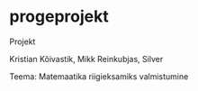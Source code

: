 # progeprojekt
Projekt

Kristian Kõivastik, Mikk Reinkubjas, Silver 

Teema: Matemaatika riigieksamiks valmistumine
